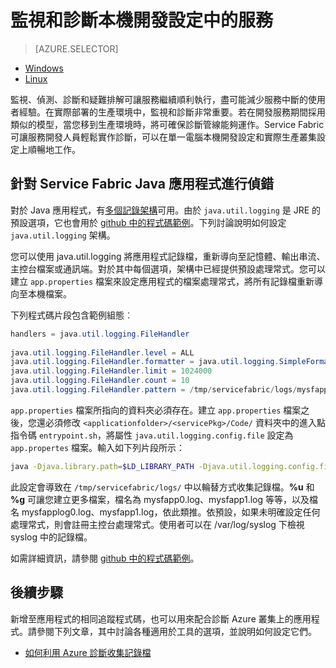 <properties
   pageTitle="在本機監視和診斷使用 Azure Service Fabric 所撰寫的服務 | Microsoft Azure"
   description="了解如何監視和診斷在本機開發電腦上使用 Microsoft Azure Service Fabric 所撰寫的服務。"
   services="service-fabric"
   documentationCenter=".net"
   authors="mani-ramaswamy"
   manager="timlt"
   editor=""/>

<tags
   ms.service="service-fabric"
   ms.devlang="dotnet"
   ms.topic="article"
   ms.tgt_pltfrm="NA"
   ms.workload="NA"
   ms.date="09/24/2016"
   ms.author="subramar"/>


# 監視和診斷本機開發設定中的服務


> [AZURE.SELECTOR]
- [Windows](service-fabric-diagnostics-how-to-monitor-and-diagnose-services-locally.md)
- [Linux](service-fabric-diagnostics-how-to-monitor-and-diagnose-services-locally-linux.md)

監視、偵測、診斷和疑難排解可讓服務繼續順利執行，盡可能減少服務中斷的使用者經驗。在實際部署的生產環境中，監視和診斷非常重要。若在開發服務期間採用類似的模型，當您移到生產環境時，將可確保診斷管線能夠運作。Service Fabric 可讓服務開發人員輕鬆實作診斷，可以在單一電腦本機開發設定和實際生產叢集設定上順暢地工作。


## 針對 Service Fabric Java 應用程式進行偵錯

對於 Java 應用程式，有[多個記錄架構](http://en.wikipedia.org/wiki/Java_logging_framework)可用。由於 `java.util.logging` 是 JRE 的預設選項，它也會用於 [github 中的程式碼範例](http://github.com/Azure-Samples/service-fabric-java-getting-started)。下列討論說明如何設定 `java.util.logging` 架構。
 
您可以使用 java.util.logging 將應用程式記錄檔，重新導向至記憶體、輸出串流、主控台檔案或通訊端。對於其中每個選項，架構中已經提供預設處理常式。您可以建立 `app.properties` 檔案來設定應用程式的檔案處理常式，將所有記錄檔重新導向至本機檔案。

下列程式碼片段包含範例組態︰

```java 
handlers = java.util.logging.FileHandler
 
java.util.logging.FileHandler.level = ALL
java.util.logging.FileHandler.formatter = java.util.logging.SimpleFormatter
java.util.logging.FileHandler.limit = 1024000
java.util.logging.FileHandler.count = 10
java.util.logging.FileHandler.pattern = /tmp/servicefabric/logs/mysfapp%u.%g.log             
```

`app.properties` 檔案所指向的資料夾必須存在。建立 `app.properties` 檔案之後，您還必須修改 `<applicationfolder>/<servicePkg>/Code/` 資料夾中的進入點指令碼 `entrypoint.sh`，將屬性 `java.util.logging.config.file` 設定為 `app.propertes` 檔案。輸入如下列片段所示：

```sh 
java -Djava.library.path=$LD_LIBRARY_PATH -Djava.util.logging.config.file=<path to app.properties> -jar <service name>.jar
```
 
 
此設定會導致在 `/tmp/servicefabric/logs/` 中以輪替方式收集記錄檔。**%u** 和 **%g** 可讓您建立更多檔案，檔名為 mysfapp0.log、mysfapp1.log 等等，以及檔名 mysfapplog0.log、mysfapp1.log，依此類推。依預設，如果未明確設定任何處理常式，則會註冊主控台處理常式。使用者可以在 /var/log/syslog 下檢視 syslog 中的記錄檔。
 
如需詳細資訊，請參閱 [github 中的程式碼範例](http://github.com/Azure-Samples/service-fabric-java-getting-started)。



## 後續步驟
新增至應用程式的相同追蹤程式碼，也可以用來配合診斷 Azure 叢集上的應用程式。請參閱下列文章，其中討論各種適用於工具的選項，並說明如何設定它們。
* [如何利用 Azure 診斷收集記錄檔](service-fabric-diagnostics-how-to-setup-lad.md)

<!---HONumber=AcomDC_0928_2016-->